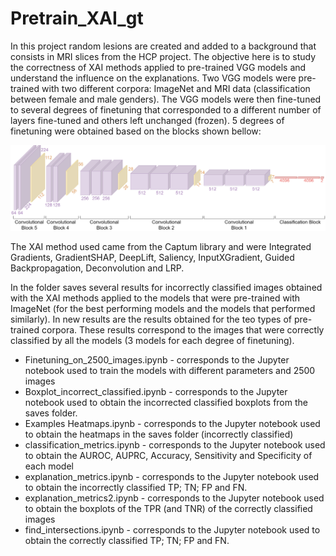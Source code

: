 # Pretrain_XAI_gt

In this project random lesions are created and added to a background that consists in MRI slices from the HCP project.
The objective here is to study the correctness of XAI methods applied to pre-trained VGG models and understand the influence on the explanations. 
Two VGG models were pre-trained with two different corpora: ImageNet and MRI data (classification between female and male genders).
The VGG models were then fine-tuned to several degrees of finetuning that corresponded to a different number of layers fine-tuned and others left unchanged (frozen). 5 degrees of finetuning were obtained based on the blocks shown bellow:

![alt text](https://github.com/Marta54/Pretrain_XAI_gt/blob/main/VGG%20architecture.png)

The XAI method used came from the Captum library and were Integrated Gradients, GradientSHAP, DeepLift, Saliency, InputXGradient, Guided Backpropagation, Deconvolution and LRP.

In the folder saves several results for incorrectly classified images obtained with the XAI methods applied to the models that were pre-trained with ImageNet (for the best performing models and the models that performed similarly).
In new results are the results obtained for the teo types of pre-trained corpora. These results correspond to the images that were correctly classified by all the models (3 models for each degree of finetuning).

+ Finetuning_on_2500_images.ipynb - corresponds to the Jupyter notebook used to train the models with different parameters and 2500 images
+ Boxplot_incorrect_classified.ipynb - corresponds to the Jupyter notebook used to obtain the incorrected classified boxplots from the saves folder.
+ Examples Heatmaps.ipynb - corresponds to the Jupyter notebook used to obtain the heatmaps in the saves folder (incorrectly classified)
+ classification_metrics.ipynb - corresponds to the Jupyter notebook used to obtain the AUROC, AUPRC, Accuracy, Sensitivity and Specificity of each model
+ explanation_metrics.ipynb -  corresponds to the Jupyter notebook used to obtain the incorrectly classified TP; TN; FP and FN.
+ explanation_metrics2.ipynb -  corresponds to the Jupyter notebook used to obtain the boxplots of the TPR (and TNR) of the correctly classified images
+ find_intersections.ipynb -  corresponds to the Jupyter notebook used to obtain the correctly classified TP; TN; FP and FN.
